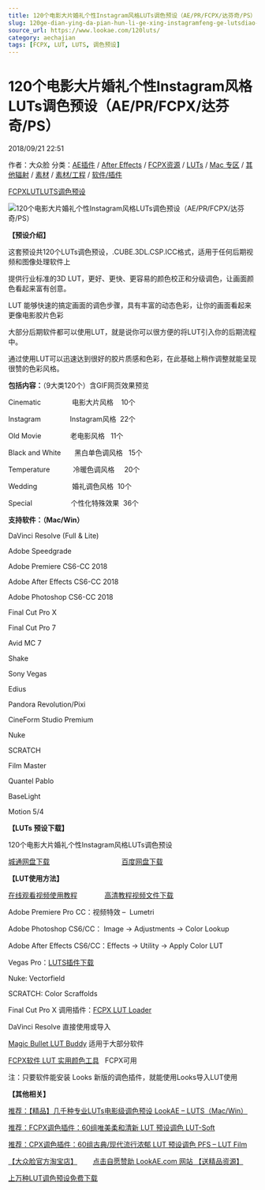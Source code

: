 ```yaml
---
title: 120个电影大片婚礼个性Instagram风格LUTs调色预设（AE/PR/FCPX/达芬奇/PS）
slug: 120ge-dian-ying-da-pian-hun-li-ge-xing-instagramfeng-ge-lutsdiao-se-yu-she-ae-pr-fcpx-da-fen-qi-ps
source_url: https://www.lookae.com/120luts/
category: aechajian
tags: [FCPX, LUT, LUTS, 调色预设]
---
```

# 120个电影大片婚礼个性Instagram风格LUTs调色预设（AE/PR/FCPX/达芬奇/PS）

2018/09/21 22:51

作者：大众脸
分类：[AE插件](https://www.lookae.com/after-effects/aechajian/) / [After Effects](https://www.lookae.com/after-effects/) / [FCPX资源](https://www.lookae.com/fcpx/) / [LUTs](https://www.lookae.com/sucai/lutsfile/) / [Mac 专区](https://www.lookae.com/mac-osx/) / [其他辐射](https://www.lookae.com/others/) / [素材](https://www.lookae.com/sucai/) / [素材/工程](https://www.lookae.com/others/sucaigongcheng/) / [软件/插件](https://www.lookae.com/qitarjcj/)

[FCPX](https://www.lookae.com/tag/fcpx/)[LUT](https://www.lookae.com/tag/lut/)[LUTS](https://www.lookae.com/tag/luts/)[调色预设](https://www.lookae.com/tag/%e8%b0%83%e8%89%b2%e9%a2%84%e8%ae%be/)

![120个电影大片婚礼个性Instagram风格LUTs调色预设（AE/PR/FCPX/达芬奇/PS）](https://www.lookae.com/wp-content/uploads/2018/09/120-LUTs-Pack.jpg "120个电影大片婚礼个性Instagram风格LUTs调色预设（AE/PR/FCPX/达芬奇/PS）-LookAE.com")

[](https://cloud.video.taobao.com//play/u/705956171/p/1/e/6/t/1/50288712835.mp4?_=1")

**【预设介绍】**

这套预设共120个LUTs调色预设，.CUBE.3DL.CSP.ICC格式，适用于任何后期视频和图像处理软件上

提供行业标准的3D LUT，更好、更快、更容易的颜色校正和分级调色，让画面颜色看起来富有创意。

LUT 能够快速的搞定画面的调色步骤，具有丰富的动态色彩，让你的画面看起来更像电影胶片色彩

大部分后期软件都可以使用LUT，就是说你可以很方便的将LUT引入你的后期流程中。

通过使用LUT可以迅速达到很好的胶片质感和色彩，在此基础上稍作调整就能呈现很赞的色彩风格。

**包括内容：**（9大类120个）含GIF网页效果预览

Cinematic                电影大片风格    10个

Instagram               Instagram风格  22个

Old Movie               老电影风格   11个

Black and White       黑白单色调风格   15个

Temperature            冷暖色调风格     20个

Wedding                  婚礼调色风格  10个

Special                    个性化特殊效果  36个

**支持软件：（Mac/Win）**

DaVinci Resolve (Full & Lite)

Adobe Speedgrade

Adobe Premiere CS6-CC 2018

Adobe After Effects CS6-CC 2018

Adobe Photoshop CS6-CC 2018

Final Cut Pro X

Final Cut Pro 7

Avid MC 7

Shake

Sony Vegas

Edius

Pandora Revolution/Pixi

CineForm Studio Premium

Nuke

SCRATCH

Film Master

Quantel Pablo

BaseLight

Motion 5/4

**【LUTs 预设下载】**

120个电影大片婚礼个性Instagram风格LUTs调色预设

[城通网盘下载](https://lookae.ctfile.com/fs/680462-311338131)                                     [百度网盘下载](https://pan.baidu.com/s/1nusE7wAf1z5ZYW8OYZrCMg)

**【LUT使用方法】**

[在线观看视频使用教程](https://cloud.video.taobao.com//play/u/705956171/p/1/e/6/t/1/33494167.mp4)              [高清教程视频文件下载](https://pan.baidu.com/s/1dEdBwA1)

Adobe Premiere Pro CC：视频特效 –  Lumetri

Adobe Photoshop CS6/CC： Image → Adjustments → Color Lookup

Adobe After Effects CS6/CC：Effects → Utility → Apply Color LUT

Vegas Pro：[LUTS插件下载](https://www.lookae.com/ofxlut/)

Nuke: Vectorfield

SCRATCH: Color Scraffolds

Final Cut Pro X 调用插件：[FCPX LUT Loader](https://www.lookae.com/lut-loader-15s/)

DaVinci Resolve 直接使用或导入

[Magic Bullet LUT Buddy](https://www.redgiant.com/downloads/free-products/) 适用于大部分软件

[FCPX软件 LUT 实用颜色工具](https://www.lookae.com/fcpx-lut/)   FCPX可用

注：只要软件能安装 Looks 新版的调色插件，就能使用Looks导入LUT使用

**【其他相关】**

[推荐：【精品】几千种专业LUTs电影级调色预设 LookAE – LUTS（Mac/Win）](https://www.lookae.com/lookaeluts/)

[推荐：FCPX调色插件：60组唯美柔和清新 LUT 预设调色 LUT-Soft](https://item.taobao.com/item.htm?spm=a1z10.3-c.w4002-2793086484.29.ksKbyZ&id=524413880158)

[推荐：CPX调色插件：60组古典/现代流行浓郁 LUT 预设调色 PFS – LUT Film](https://item.taobao.com/item.htm?spm=0.0.0.0.OffltL&id=527320967186)

[【大众脸官方淘宝店】](https://lookae.taobao.com/)        [点击自愿赞助 LookAE.com 网站 【送精品资源】](https://www.lookae.com/sponsor/)

[上万种LUT调色预设免费下载](https://www.lookae.com/tag/lut/)
